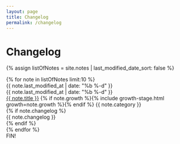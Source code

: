 ```yaml
---
layout: page
title: Changelog
permalink: /changelog
---
```


# Changelog

{% assign listOfNotes = site.notes | last_modified_date_sort: false %}
<div id="changelog">
  {% for note in listOfNotes limit:10 %}
    <div class="changelog-entry">
      <div class="changelog-time-desktop changelog-time sans">
        <time>
          {{ note.last_modified_at | date: "%b %-d" }}
        </time>
      </div>
      <div class="changelog-content">
        <div class="changelog-time-mobile changelog-time sans">
          <time>
            {{ note.last_modified_at | date: "%b %-d" }}
          </time>
        </div>
        <div class="changelog-post">
          <a class="internal-link" href="{{ note.url }}">{{ note.title }}</a>
          <span class="changelog-tags">
            {% if note.growth %}{% include growth-stage.html growth=note.growth %}{% endif %}
            <span class="tag sans">{{ note.category }}</span>
          </span>
        </div>
        {% if note.changelog %}
        <div class="changelog-note">
          {{ note.changelog }}
        </div>
        {% endif %}
      </div>
    </div>
  {% endfor %}
  <div class="changelog-end mono">FIN!</div>
</div>